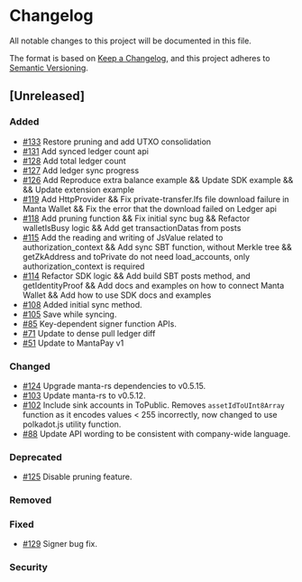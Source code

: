 # Changelog
All notable changes to this project will be documented in this file.

The format is based on [Keep a Changelog](https://keepachangelog.com/en/1.0.0/), and this project adheres to [Semantic Versioning](https://semver.org/spec/v2.0.0.html).

## [Unreleased]
### Added
- [\#133](https://github.com/Manta-Network/sdk/pull/133) Restore pruning and add UTXO consolidation
- [\#131](https://github.com/Manta-Network/sdk/pull/131) Add synced ledger count api
- [\#128](https://github.com/Manta-Network/sdk/pull/128) Add total ledger count
- [\#127](https://github.com/Manta-Network/sdk/pull/127) Add ledger sync progress
- [\#126](https://github.com/Manta-Network/sdk/pull/126) Add Reproduce extra balance example && Update SDK example && && Update extension example
- [\#119](https://github.com/Manta-Network/sdk/pull/119) Add HttpProvider && Fix private-transfer.lfs file download failure in Manta Wallet && Fix the error that the download failed on Ledger api
- [\#118](https://github.com/Manta-Network/sdk/pull/118) Add pruning function && Fix initial sync bug && Refactor walletIsBusy logic && Add get transactionDatas from posts
- [\#115](https://github.com/Manta-Network/sdk/pull/115) Add the reading and writing of JsValue related to authorization_context && Add sync SBT function, without Merkle tree && getZkAddress and toPrivate do not need load_accounts, only authorization_context is required
- [\#114](https://github.com/Manta-Network/sdk/pull/114) Refactor SDK logic && Add build SBT posts method, and getIdentityProof && Add docs and examples on how to connect Manta Wallet && Add how to use SDK docs and examples
- [\#108](https://github.com/Manta-Network/sdk/pull/108) Added initial sync method.
- [\#105](https://github.com/Manta-Network/sdk/pull/105) Save while syncing.
- [\#85](https://github.com/Manta-Network/sdk/pull/85) Key-dependent signer function APIs.
- [\#71](https://github.com/Manta-Network/sdk/pull/71) Update to dense pull ledger diff
- [\#51](https://github.com/Manta-Network/sdk/pull/51) Update to MantaPay v1

### Changed
- [\#124](https://github.com/Manta-Network/sdk/pull/124) Upgrade manta-rs dependencies to v0.5.15.
- [\#103](https://github.com/Manta-Network/sdk/pull/103) Update manta-rs to v0.5.12.
- [\#102](https://github.com/Manta-Network/sdk/pull/102) Include sink accounts in ToPublic. Removes `assetIdToUInt8Array` function as it encodes values < 255 incorrectly, now changed to use polkadot.js utility function.
- [\#88](https://github.com/Manta-Network/sdk/pull/88) Update API wording to be consistent with company-wide language.

### Deprecated
- [\#125](https://github.com/Manta-Network/sdk/pull/125) Disable pruning feature.
### Removed

### Fixed
- [\#129](https://github.com/Manta-Network/sdk/pull/129) Signer bug fix.

### Security
